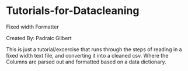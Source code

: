 # Tutorials-for-Datacleaning
 Fixed width Formatter



Created By:  Padraic Gilbert




This is just a tutorial/excercise that runs through the steps of reading in a fixed width text file, and converting it into a cleaned csv. 
Where the Columns are parsed out and formatted based on a data dictionary. 

